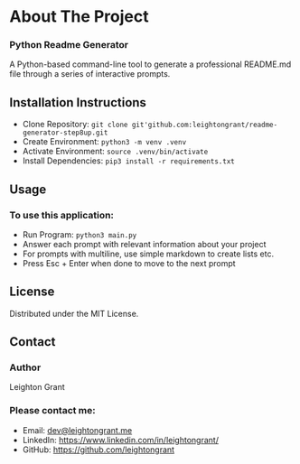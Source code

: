 # About The Project
        
### Python Readme Generator
        
A Python-based command-line tool to generate a professional README.md file through a series of interactive prompts.
        
## Installation Instructions
        
* Clone Repository: `git clone git'github.com:leightongrant/readme-generator-step8up.git`
* Create Environment: `python3 -m venv .venv`
* Activate Environment: `source .venv/bin/activate`
* Install Dependencies: `pip3 install -r requirements.txt`

        
## Usage
        
### To use this application:
        
* Run Program: `python3 main.py`
* Answer each prompt with relevant information about your project
* For prompts with multiline, use simple markdown to create lists etc.
* Press Esc + Enter when done to move to the next prompt

        
## License
        
Distributed under the MIT License.
        
## Contact
        
### Author
        
Leighton Grant
        
### Please contact me:
        
* Email: dev@leightongrant.me
* LinkedIn: https://www.linkedin.com/in/leightongrant/
* GitHub: https://github.com/leightongrant

        